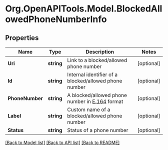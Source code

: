 
# Org.OpenAPITools.Model.BlockedAllowedPhoneNumberInfo

## Properties

Name | Type | Description | Notes
------------ | ------------- | ------------- | -------------
**Uri** | **string** | Link to a blocked/allowed phone number | [optional] 
**Id** | **string** | Internal identifier of a blocked/allowed phone number | [optional] 
**PhoneNumber** | **string** | A blocked/allowed phone number in [E.164](https://www.itu.int/rec/T-REC-E.164-201011-I) format | [optional] 
**Label** | **string** | Custom name of a blocked/allowed phone number | [optional] 
**Status** | **string** | Status of a phone number | [optional] 

[[Back to Model list]](../README.md#documentation-for-models)
[[Back to API list]](../README.md#documentation-for-api-endpoints)
[[Back to README]](../README.md)

